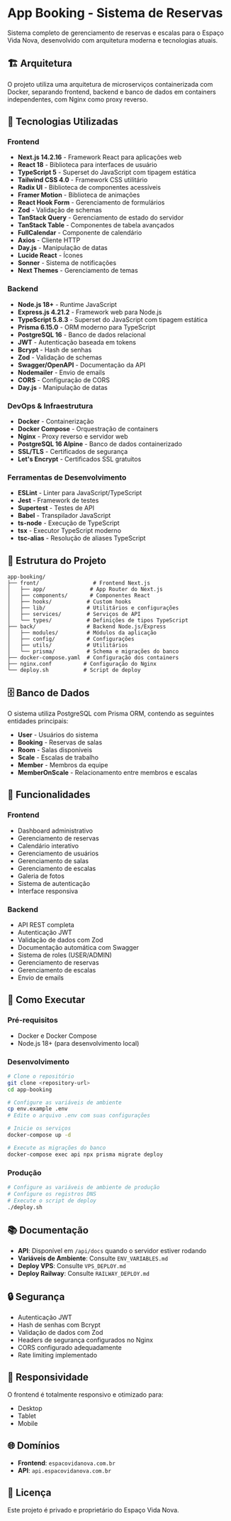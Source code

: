 # App Booking - Sistema de Reservas

Sistema completo de gerenciamento de reservas e escalas para o Espaço Vida Nova, desenvolvido com arquitetura moderna e tecnologias atuais.

## 🏗️ Arquitetura

O projeto utiliza uma arquitetura de microserviços containerizada com Docker, separando frontend, backend e banco de dados em containers independentes, com Nginx como proxy reverso.

## 🚀 Tecnologias Utilizadas

### Frontend
- **Next.js 14.2.16** - Framework React para aplicações web
- **React 18** - Biblioteca para interfaces de usuário
- **TypeScript 5** - Superset do JavaScript com tipagem estática
- **Tailwind CSS 4.0** - Framework CSS utilitário
- **Radix UI** - Biblioteca de componentes acessíveis
- **Framer Motion** - Biblioteca de animações
- **React Hook Form** - Gerenciamento de formulários
- **Zod** - Validação de schemas
- **TanStack Query** - Gerenciamento de estado do servidor
- **TanStack Table** - Componentes de tabela avançados
- **FullCalendar** - Componente de calendário
- **Axios** - Cliente HTTP
- **Day.js** - Manipulação de datas
- **Lucide React** - Ícones
- **Sonner** - Sistema de notificações
- **Next Themes** - Gerenciamento de temas

### Backend
- **Node.js 18+** - Runtime JavaScript
- **Express.js 4.21.2** - Framework web para Node.js
- **TypeScript 5.8.3** - Superset do JavaScript com tipagem estática
- **Prisma 6.15.0** - ORM moderno para TypeScript
- **PostgreSQL 16** - Banco de dados relacional
- **JWT** - Autenticação baseada em tokens
- **Bcrypt** - Hash de senhas
- **Zod** - Validação de schemas
- **Swagger/OpenAPI** - Documentação da API
- **Nodemailer** - Envio de emails
- **CORS** - Configuração de CORS
- **Day.js** - Manipulação de datas

### DevOps & Infraestrutura
- **Docker** - Containerização
- **Docker Compose** - Orquestração de containers
- **Nginx** - Proxy reverso e servidor web
- **PostgreSQL 16 Alpine** - Banco de dados containerizado
- **SSL/TLS** - Certificados de segurança
- **Let's Encrypt** - Certificados SSL gratuitos

### Ferramentas de Desenvolvimento
- **ESLint** - Linter para JavaScript/TypeScript
- **Jest** - Framework de testes
- **Supertest** - Testes de API
- **Babel** - Transpilador JavaScript
- **ts-node** - Execução de TypeScript
- **tsx** - Executor TypeScript moderno
- **tsc-alias** - Resolução de aliases TypeScript

## 📁 Estrutura do Projeto

```
app-booking/
├── front/                 # Frontend Next.js
│   ├── app/              # App Router do Next.js
│   ├── components/       # Componentes React
│   ├── hooks/           # Custom hooks
│   ├── lib/             # Utilitários e configurações
│   ├── services/        # Serviços de API
│   └── types/           # Definições de tipos TypeScript
├── back/                # Backend Node.js/Express
│   ├── modules/         # Módulos da aplicação
│   ├── config/          # Configurações
│   ├── utils/           # Utilitários
│   └── prisma/          # Schema e migrações do banco
├── docker-compose.yaml  # Configuração dos containers
├── nginx.conf          # Configuração do Nginx
└── deploy.sh           # Script de deploy
```

## 🗄️ Banco de Dados

O sistema utiliza PostgreSQL com Prisma ORM, contendo as seguintes entidades principais:

- **User** - Usuários do sistema
- **Booking** - Reservas de salas
- **Room** - Salas disponíveis
- **Scale** - Escalas de trabalho
- **Member** - Membros da equipe
- **MemberOnScale** - Relacionamento entre membros e escalas

## 🔧 Funcionalidades

### Frontend
- Dashboard administrativo
- Gerenciamento de reservas
- Calendário interativo
- Gerenciamento de usuários
- Gerenciamento de salas
- Gerenciamento de escalas
- Galeria de fotos
- Sistema de autenticação
- Interface responsiva

### Backend
- API REST completa
- Autenticação JWT
- Validação de dados com Zod
- Documentação automática com Swagger
- Sistema de roles (USER/ADMIN)
- Gerenciamento de reservas
- Gerenciamento de escalas
- Envio de emails

## 🚀 Como Executar

### Pré-requisitos
- Docker e Docker Compose
- Node.js 18+ (para desenvolvimento local)

### Desenvolvimento
```bash
# Clone o repositório
git clone <repository-url>
cd app-booking

# Configure as variáveis de ambiente
cp env.example .env
# Edite o arquivo .env com suas configurações

# Inicie os serviços
docker-compose up -d

# Execute as migrações do banco
docker-compose exec api npx prisma migrate deploy
```

### Produção
```bash
# Configure as variáveis de ambiente de produção
# Configure os registros DNS
# Execute o script de deploy
./deploy.sh
```

## 📚 Documentação

- **API**: Disponível em `/api/docs` quando o servidor estiver rodando
- **Variáveis de Ambiente**: Consulte `ENV_VARIABLES.md`
- **Deploy VPS**: Consulte `VPS_DEPLOY.md`
- **Deploy Railway**: Consulte `RAILWAY_DEPLOY.md`

## 🔒 Segurança

- Autenticação JWT
- Hash de senhas com Bcrypt
- Validação de dados com Zod
- Headers de segurança configurados no Nginx
- CORS configurado adequadamente
- Rate limiting implementado

## 📱 Responsividade

O frontend é totalmente responsivo e otimizado para:
- Desktop
- Tablet
- Mobile

## 🌐 Domínios

- **Frontend**: `espacovidanova.com.br`
- **API**: `api.espacovidanova.com.br`

## 📄 Licença

Este projeto é privado e proprietário do Espaço Vida Nova.
